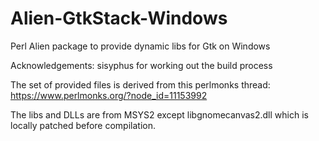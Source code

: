 # Alien-GtkStack-Windows
Perl Alien package to provide dynamic libs for Gtk on Windows 

Acknowledgements: sisyphus for working out the build process

The set of provided files is derived from this perlmonks thread: https://www.perlmonks.org/?node_id=11153992

The libs and DLLs are from MSYS2 except libgnomecanvas2.dll which is locally patched before compilation.
